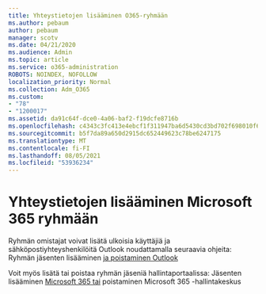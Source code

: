 ```yaml
---
title: Yhteystietojen lisääminen O365-ryhmään
ms.author: pebaum
author: pebaum
manager: scotv
ms.date: 04/21/2020
ms.audience: Admin
ms.topic: article
ms.service: o365-administration
ROBOTS: NOINDEX, NOFOLLOW
localization_priority: Normal
ms.collection: Adm_O365
ms.custom:
- "78"
- "1200017"
ms.assetid: da91c64f-dce0-4a06-baf2-f19dcfe8716b
ms.openlocfilehash: c4343c3fc413e4ebcf1f311947ba6d5430cd3bd702f698010f6ba20a0ff71280
ms.sourcegitcommit: b5f7da89a650d2915dc652449623c78be6247175
ms.translationtype: MT
ms.contentlocale: fi-FI
ms.lasthandoff: 08/05/2021
ms.locfileid: "53936234"
---
```

# <a name="add-contacts-to-a-microsoft-365-group"></a>Yhteystietojen lisääminen Microsoft 365 ryhmään

Ryhmän omistajat voivat lisätä ulkoisia käyttäjiä ja sähköpostiyhteyshenkilöitä Outlook noudattamalla seuraavia ohjeita: Ryhmän jäsenten lisääminen [ja poistaminen Outlook](https://support.office.com/article/3b650f4a-5c9b-4f94-a1bb-0cca4b1091de?wt.mc_id=add_contacts_group.aspx)
  
Voit myös lisätä tai poistaa ryhmän jäseniä hallintaportaalissa: Jäsenten lisääminen [Microsoft 365 tai](/microsoft-365/admin/create-groups/add-or-remove-members-from-groups) poistaminen Microsoft 365 -hallintakeskus